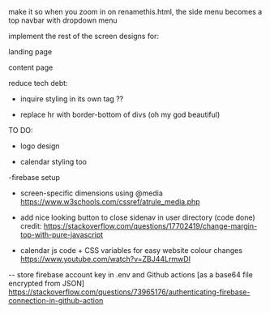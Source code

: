 make it so when you zoom in on renamethis.html, the side menu becomes a top navbar with dropdown menu

implement the rest of the screen designs for:

landing page

content page

reduce tech debt:
- inquire styling in its own tag ??

- replace hr with border-bottom of divs (oh my god beautiful)



TO DO:
- logo design

- calendar styling too

-firebase setup


- screen-specific dimensions using @media
https://www.w3schools.com/cssref/atrule_media.php


- add nice looking button to close sidenav in user directory (code done)
credit: https://stackoverflow.com/questions/17702419/change-margin-top-with-pure-javascript


- calendar js code + CSS variables for easy website colour changes
https://www.youtube.com/watch?v=ZBJ44LrmwDI


-- store firebase account key in .env and Github actions [as a base64 file encrypted from JSON]
https://stackoverflow.com/questions/73965176/authenticating-firebase-connection-in-github-action

